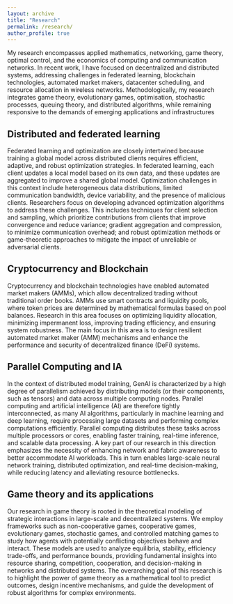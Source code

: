 ```yaml
---
layout: archive
title: "Research"
permalink: /research/
author_profile: true
---
```

My research encompasses applied mathematics, networking, game theory, optimal control, and the economics of computing and communication networks. In recent work, I have focused on decentralized and distributed systems, addressing challenges in federated learning, blockchain technologies, automated market makers, datacenter scheduling, and resource allocation in wireless networks. Methodologically, my research integrates game theory, evolutionary games, optimisation, stochastic processes, queuing theory, and distributed algorithms, while remaining responsive to the demands of emerging applications and infrastructures


## Distributed and federated learning

Federated learning and optimization are closely intertwined because training a global model across distributed clients requires efficient, adaptive, and robust optimization strategies. In federated learning, each client updates a local model based on its own data, and these updates are aggregated to improve a shared global model. Optimization challenges in this context include heterogeneous data distributions, limited communication bandwidth, device variability, and the presence of malicious clients.
Researchers focus on developing advanced optimization algorithms to address these challenges. This includes techniques for client selection and sampling, which prioritize contributions from clients that improve convergence and reduce variance; gradient aggregation and compression, to minimize communication overhead; and robust optimization methods or game-theoretic approaches to mitigate the impact of unreliable or adversarial clients.

## Cryptocurrency and Blockchain

Cryptocurrency and blockchain technologies have enabled automated market makers (AMMs), which allow decentralized trading without traditional order books. AMMs use smart contracts and liquidity pools, where token prices are determined by mathematical formulas based on pool balances. Research in this area focuses on optimizing liquidity allocation, minimizing impermanent loss, improving trading efficiency, and ensuring system robustness.  The main focus in this area is to design resilient automated market maker (AMM) mechanisms and enhance the performance and security of decentralized finance (DeFi) systems. 

## Parallel Computing and IA

In the context of distributed model training, GenAI is characterized by a high degree of parallelism achieved by distributing models (or their components, such as tensors) and data across multiple computing nodes. Parallel computing and artificial intelligence (AI) are therefore tightly interconnected, as many AI algorithms, particularly in machine learning and deep learning, require processing large datasets and performing complex computations efficiently. Parallel computing distributes these tasks across multiple processors or cores, enabling faster training, real-time inference, and scalable data processing. A key part of our research in this direction emphasizes the necessity of enhancing network and fabric awareness to better accommodate AI workloads. This in turn enables large-scale neural network training, distributed optimization, and real-time decision-making, while reducing latency and alleviating resource bottlenecks.


## Game theory and its applications

Our research in game theory is rooted in the theoretical modeling of strategic interactions in large-scale and decentralized systems. We employ frameworks such as non-cooperative games, cooperative games, evolutionary games, stochastic games, and controlled matching games to study how agents with potentially conflicting objectives behave and interact. These models are used to analyze equilibria, stability, efficiency trade-offs, and performance bounds, providing fundamental insights into resource sharing, competition, cooperation, and decision-making in networks and distributed systems. The overarching goal of this research is to highlight  the power of game theory as a mathematical tool to predict outcomes, design incentive mechanisms, and guide the development of robust algorithms for complex environments.





